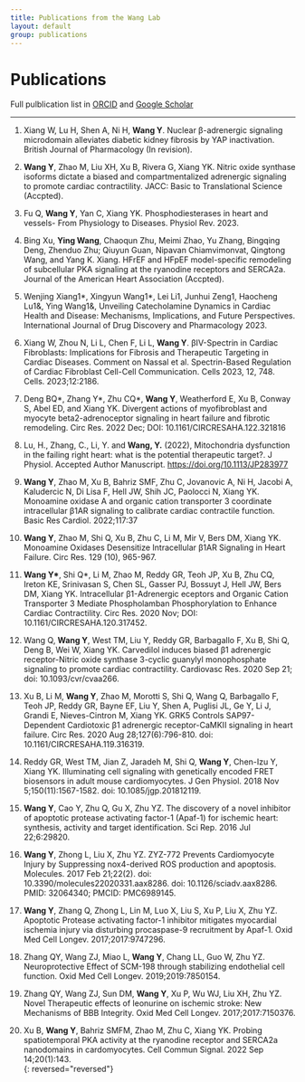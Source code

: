 ```yaml
---
title: Publications from the Wang Lab
layout: default
group: publications
---
```



# Publications


Full pulblication list in [ORCID](https://orcid.org/0000-0002-8566-875X) and [Google Scholar](https://scholar.google.com/citations?user=9ankzb4AAAAJ&hl=en&oi=ao)

---
1. Xiang W, Lu H, Shen A, Ni H, **Wang Y**. Nuclear β-adrenergic signaling microdomain alleviates diabetic kidney fibrosis by YAP inactivation. British Journal of Pharmacology (In revision).

1. **Wang Y**, Zhao M, Liu XH, Xu B, Rivera G, Xiang YK. Nitric oxide synthase isoforms dictate a biased and compartmentalized adrenergic signaling to promote cardiac contractility. JACC: Basic to Translational Science (Accpted).

1. Fu Q, **Wang Y**, Yan C, Xiang YK. Phosphodiesterases in heart and vessels- From Physiology to Diseases. Physiol Rev. 2023.

1. Bing Xu, **Ying Wang**, Chaoqun Zhu, Meimi Zhao, Yu Zhang, Bingqing Deng, Zhenduo Zhu; Qiuyun Guan, Nipavan Chiamvimonvat, Qingtong Wang, and Yang K. Xiang. HFrEF and HFpEF model-specific remodeling of subcellular PKA signaling at the ryanodine receptors and SERCA2a. Journal of the American Heart Association (Accpted). 

1. Wenjing Xiang1\*, Xingyun Wang1\*, Lei Li1, Junhui Zeng1, Haocheng Lu1&, Ying Wang1&, Unveiling Catecholamine Dynamics in Cardiac Health and Disease: Mechanisms, Implications, and Future Perspectives. International Journal of Drug Discovery and Pharmacology 2023.

1. Xiang W, Zhou N, Li L, Chen F, Li L, **Wang Y**. βIV-Spectrin in Cardiac Fibroblasts: Implications for Fibrosis and Therapeutic Targeting in Cardiac Diseases. Comment on Nassal et al. Spectrin-Based Regulation of Cardiac Fibroblast Cell-Cell Communication. Cells 2023, 12, 748. Cells. 2023;12:2186.

1. Deng BQ\*, Zhang Y\*, Zhu CQ\*, **Wang Y**, Weatherford E, Xu B, Conway S, Abel ED, and Xiang YK. Divergent actions of myofibroblast and myocyte beta2-adrenoceptor signaling in heart failure and fibrotic remodeling. Circ Res. 2022 Dec; DOI: 10.1161/CIRCRESAHA.122.321816
 
1. Lu, H., Zhang, C., Li, Y. and **Wang, Y.** (2022), Mitochondria dysfunction in the failing right heart: what is the potential therapeutic target?. J Physiol. Accepted Author Manuscript. https://doi.org/10.1113/JP283977

1. **Wang Y**, Zhao M, Xu B, Bahriz SMF, Zhu C, Jovanovic A, Ni H, Jacobi A, Kaludercic N, Di Lisa F, Hell JW, Shih JC, Paolocci N, Xiang YK. Monoamine oxidase A and organic cation transporter 3 coordinate intracellular β1AR signaling to calibrate cardiac contractile function. Basic Res Cardiol. 2022;117:37   

1. **Wang Y**, Zhao M, Shi Q, Xu B, Zhu C, Li M, Mir V, Bers DM, Xiang YK. Monoamine Oxidases Desensitize Intracellular β1AR Signaling in Heart Failure. Circ Res. 129 (10), 965-967.   

1. **Wang Y\***, Shi Q\*, Li M, Zhao M, Reddy GR, Teoh JP, Xu B, Zhu CQ, Ireton KE, Srinivasan S, Chen SL, Gasser PJ, Bossuyt J, Hell JW, Bers DM, Xiang YK. Intracellular β1-Adrenergic eceptors and Organic Cation Transporter 3 Mediate Phospholamban Phosphorylation to Enhance Cardiac Contractility. Circ Res. 2020 Nov; DOI: 10.1161/CIRCRESAHA.120.317452.   

1. Wang Q, **Wang Y**, West TM, Liu Y, Reddy GR, Barbagallo F, Xu B, Shi Q, Deng B, Wei W, Xiang YK. Carvedilol induces biased β1 adrenergic receptor-Nitric oxide synthase 3-cyclic guanylyl monophosphate signaling to promote cardiac contractility. Cardiovasc Res. 2020 Sep 21; doi: 10.1093/cvr/cvaa266.  

1. Xu B, Li M, **Wang Y**, Zhao M, Morotti S, Shi Q, Wang Q, Barbagallo F, Teoh JP, Reddy GR, Bayne EF, Liu Y, Shen A, Puglisi JL, Ge Y, Li J, Grandi E, Nieves-Cintron M, Xiang YK. GRK5 Controls SAP97-Dependent Cardiotoxic β1 adrenergic receptor-CaMKII signaling in heart failure. Circ Res. 2020 Aug 28;127(6):796-810. doi: 10.1161/CIRCRESAHA.119.316319.   

1. Reddy GR, West TM, Jian Z, Jaradeh M, Shi Q, **Wang Y**, Chen-Izu Y, Xiang YK. Illuminating cell signaling with genetically encoded FRET biosensors in adult mouse cardiomyocytes. J Gen Physiol. 2018 Nov 5;150(11):1567-1582. doi: 10.1085/jgp.201812119.     

1. **Wang Y**, Cao Y, Zhu Q, Gu X, Zhu YZ. The discovery of a novel inhibitor of apoptotic protease activating factor-1 (Apaf-1) for ischemic heart: synthesis, activity and target identification. Sci Rep. 2016 Jul 22;6:29820.   

1. **Wang Y**, Zhong L, Liu X, Zhu YZ. ZYZ-772 Prevents Cardiomyocyte Injury by Suppressing nox4-derived ROS production and apoptosis. Molecules. 2017 Feb 21;22(2). doi: 10.3390/molecules22020331.aax8286. doi: 10.1126/sciadv.aax8286. PMID: 32064340; PMCID: PMC6989145.    

1. **Wang Y**, Zhang Q, Zhong L, Lin M, Luo X, Liu S, Xu P, Liu X, Zhu YZ. Apoptotic Protease activating factor-1 inhibitor mitigates myocardial ischemia injury via disturbing procaspase-9 recruitment by Apaf-1. Oxid Med Cell Longev. 2017;2017:9747296.

1. Zhang QY, Wang ZJ, Miao L, **Wang Y**, Chang LL, Guo W, Zhu YZ. Neuroprotective Effect of SCM-198 through stabilizing endothelial cell function. Oxid Med Cell Longev. 2019;2019:7850154.   

1. Zhang QY, Wang ZJ, Sun DM, **Wang Y**, Xu P, Wu WJ, Liu XH, Zhu YZ. Novel Therapeutic effects of leonurine on ischemic stroke: New Mechanisms of BBB Integrity. Oxid Med Cell Longev. 2017;2017:7150376.  

1. Xu B, **Wang Y**, Bahriz SMFM, Zhao M, Zhu C, Xiang YK. Probing spatiotemporal PKA activity at the ryanodine receptor and SERCA2a nanodomains in cardomyocytes. Cell Commun Signal. 2022 Sep 14;20(1):143.   
{: reversed="reversed"}





